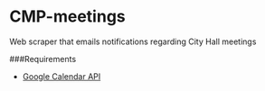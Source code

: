 # CMP-meetings
Web scraper that emails notifications regarding City Hall meetings

###Requirements
* [Google Calendar API](https://developers.google.com/calendar/quickstart/python)